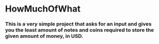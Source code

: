 # HowMuchOfWhat


### This is a very simple project that asks for an input and gives you the least amount of notes and coins required to store the given amount of money, in USD.


